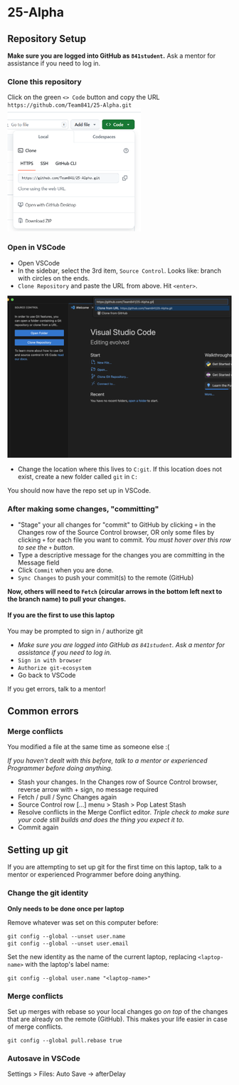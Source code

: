 # 25-Alpha

## Repository Setup
**Make sure you are logged into GitHub as `841student`.** Ask a mentor for assistance if you need to log in.

### Clone this repository
Click on the green `<> Code` button and copy the URL `https://github.com/Team841/25-Alpha.git`
<img src="https://github.com/Team841/25-Alpha/blob/6a4490de7e4bc38de89edbfab2fabbcfa6580c2a/README%20images/git%20clone.png" width="300">

### Open in VSCode
* Open VSCode
* In the sidebar, select the 3rd item, `Source Control`. Looks like: branch with circles on the ends.
* `Clone Repository` and paste the URL from above. Hit `<enter>`.
<img src="https://github.com/Team841/25-Alpha/blob/26c6bdb7ae275f7367ead4a85beed891c9628d6a/README%20images/VsCode%20Clone%20Git.png" width="600">

* Change the location where this lives to `C:git`. If this location does not exist, create a new folder called `git` in `C:`

You should now have the repo set up in VSCode.

### After making some changes, "committing"
* "Stage" your all changes for "commit" to GitHub by clicking `+` in the Changes row of the Source Control browser, OR only some files by clicking `+` for each file you want to commit. *You must hover over this row to see the `+` button.*
* Type a descriptive message for the changes you are committing in the Message field
* Click `Commit` when you are done.
* `Sync Changes` to push your commit(s) to the remote (GitHub)

**Now, others will need to `Fetch` (circular arrows in the bottom left next to the branch name) to pull your changes.**

#### If you are the first to use this laptop
You may be prompted to sign in / authorize git
* *Make sure you are logged into GitHub as `841student`. Ask a mentor for assistance if you need to log in.*
* `Sign in with browser`
* `Authorize git-ecosystem`
* Go back to VSCode

If you get errors, talk to a mentor!

## Common errors
### Merge conflicts
You modified a file at the same time as someone else :(

*If you haven't dealt with this before, talk to a mentor or experienced Programmer before doing anything.*

* Stash your changes. In the Changes row of Source Control browser, reverse arrow with + sign, no message required
* Fetch / pull / Sync Changes again
* Source Control row [...] menu > Stash > Pop Latest Stash
* Resolve conflicts in the Merge Conflict editor. *Triple check to make sure your code still builds and does the thing you expect it to.*
* Commit again

## Setting up git
If you are attempting to set up git for the first time on this laptop, talk to a mentor or experienced Programmer before doing anything.

### Change the git identity
**Only needs to be done once per laptop**

Remove whatever was set on this computer before:
```
git config --global --unset user.name
git config --global --unset user.email
```

Set the new identity as the name of the current laptop, replacing `<laptop-name>` with the laptop's label name:
```
git config --global user.name "<laptop-name>"
```

### Merge conflicts
Set up merges with rebase so your local changes go *on top* of the changes that are already on the remote (GitHub). This makes your life easier in case of merge conflicts.
```
git config --global pull.rebase true
```

### Autosave in VSCode
Settings > Files: Auto Save -> afterDelay